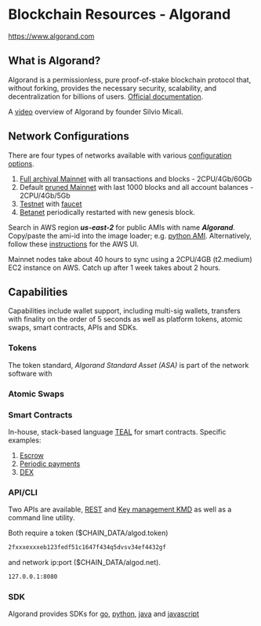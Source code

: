 Blockchain Resources - Algorand
===============================

https://www.algorand.com

What is Algorand?
-----------------

Algorand is a permissionless, pure proof-of-stake blockchain protocol
that, without forking, provides the necessary security, scalability,
and decentralization for billions of users. [Official
documentation](https://developer.algorand.org/docs/getting-started).


A [video](https://www.youtube.com/watch?v=Lbje18-zxc8&t=8s) overview of Algorand by founder Silvio Micali.


Network Configurations
----------------------

There are four types of networks available with various [configuration options](https://developer.algorand.org/docs/node-configuration-settings).

1. [Full archival Mainnet](configuration/archival_node.json) with all transactions and blocks - 2CPU/4Gb/60Gb
2. Default [pruned Mainnet](configuration/default.json) with last 1000 blocks and all account balances -  2CPU/4Gb/5Gb
3. [Testnet](configuration/testnet.json) with [faucet](https://bank.testnet.algorand.network/)
4. [Betanet](https://developer.algorand.org/docs/getting-started-betanet) periodically restarted with new genesis block.

Search in AWS region ***us-east-2*** for public AMIs with name ***Algorand***.  Copy/paste the ami-id into the image loader; e.g. [python AMI](https://github.com/Digital-Asset-Developer-Resources/aws/blob/master/python/AMI.ipynb).  Alternatively, follow these [instructions](nodes/README.md) for the AWS UI.

Mainnet nodes take about 40 hours to sync using a 2CPU/4GB (t2.medium) EC2 instance on AWS.  Catch up after 1 week takes about 2 hours.
  

Capabilities
------------

Capabilities include wallet support, including multi-sig wallets, transfers with finality on the order of 5 seconds as well as platform tokens, atomic swaps, smart contracts, APIs and SDKs.

### Tokens

The token standard, *Algorand Standard Asset (ASA)* is part of the
network software with

### Atomic Swaps

### Smart Contracts

In-house, stack-based language [TEAL](https://developer.algorand.org/docs/teal) for smart contracts.  Specific examples:

1. [Escrow](capabilities/esrow.md)
2. [Periodic payments]()
3. [DEX]()

### API/CLI

Two APIs are available, [REST]() and [Key management KMD]() as well as
a command line utility.

Both require a token ($CHAIN_DATA/algod.token)

```bash
2fxxxexxxeb123fedf51c1647f434q5dvsv34ef4432gf
```

and network ip:port ($CHAIN_DATA/algod.net).

```bash
127.0.0.1:8080
```

### SDK

Algorand provides SDKs for
[go](https://developer.algorand.org/docs/go-sdk),
[python](https://developer.algorand.org/docs/python-sdk),
[java](https://developer.algorand.org/docs/java-sdk) and
[javascript](https://developer.algorand.org/docs/javascript-sdk)



